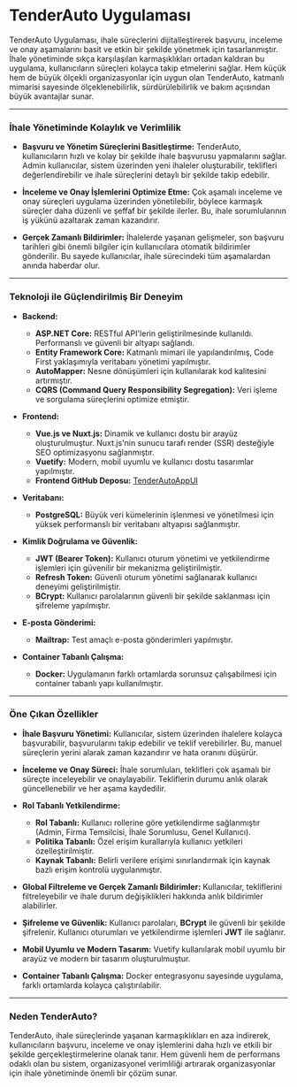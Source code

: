 # TenderAuto Uygulaması

TenderAuto Uygulaması, ihale süreçlerini dijitalleştirerek başvuru, inceleme ve onay aşamalarını basit ve etkin bir şekilde yönetmek için tasarlanmıştır. İhale yönetiminde sıkça karşılaşılan karmaşıklıkları ortadan kaldıran bu uygulama, kullanıcıların süreçleri kolayca takip etmelerini sağlar. Hem küçük hem de büyük ölçekli organizasyonlar için uygun olan TenderAuto, katmanlı mimarisi sayesinde ölçeklenebilirlik, sürdürülebilirlik ve bakım açısından büyük avantajlar sunar.

---

### İhale Yönetiminde Kolaylık ve Verimlilik

- **Başvuru ve Yönetim Süreçlerini Basitleştirme:** TenderAuto, kullanıcıların hızlı ve kolay bir şekilde ihale başvurusu yapmalarını sağlar. Admin kullanıcılar, sistem üzerinden yeni ihaleler oluşturabilir, teklifleri değerlendirebilir ve ihale süreçlerini detaylı bir şekilde takip edebilir.
  
- **İnceleme ve Onay İşlemlerini Optimize Etme:** Çok aşamalı inceleme ve onay süreçleri uygulama üzerinden yönetilebilir, böylece karmaşık süreçler daha düzenli ve şeffaf bir şekilde ilerler. Bu, ihale sorumlularının iş yükünü azaltarak zaman kazandırır.

- **Gerçek Zamanlı Bildirimler:** İhalelerde yaşanan gelişmeler, son başvuru tarihleri gibi önemli bilgiler için kullanıcılara otomatik bildirimler gönderilir. Bu sayede kullanıcılar, ihale sürecindeki tüm aşamalardan anında haberdar olur.

---

### Teknoloji ile Güçlendirilmiş Bir Deneyim

- **Backend:** 
  - **ASP.NET Core:** RESTful API'lerin geliştirilmesinde kullanıldı. Performanslı ve güvenli bir altyapı sağlandı.
  - **Entity Framework Core:** Katmanlı mimari ile yapılandırılmış, Code First yaklaşımıyla veritabanı yönetimi yapılmıştır.
  - **AutoMapper:** Nesne dönüşümleri için kullanılarak kod kalitesini artırmıştır.
  - **CQRS (Command Query Responsibility Segregation):** Veri işleme ve sorgulama süreçlerini optimize etmiştir.

- **Frontend:** 
  - **Vue.js ve Nuxt.js:** Dinamik ve kullanıcı dostu bir arayüz oluşturulmuştur. Nuxt.js'nin sunucu tarafı render (SSR) desteğiyle SEO optimizasyonu sağlanmıştır.
  - **Vuetify:** Modern, mobil uyumlu ve kullanıcı dostu tasarımlar yapılmıştır.
  - **Frontend GitHub Deposu:** [TenderAutoAppUI](https://github.com/yunuspektass/TenderAutoAppUI)

- **Veritabanı:** 
  - **PostgreSQL:** Büyük veri kümelerinin işlenmesi ve yönetilmesi için yüksek performanslı bir veritabanı altyapısı sağlanmıştır.

- **Kimlik Doğrulama ve Güvenlik:** 
  - **JWT (Bearer Token):** Kullanıcı oturum yönetimi ve yetkilendirme işlemleri için güvenilir bir mekanizma geliştirilmiştir.
  - **Refresh Token:** Güvenli oturum yönetimi sağlanarak kullanıcı deneyimi geliştirilmiştir.
  - **BCrypt:** Kullanıcı parolalarının güvenli bir şekilde saklanması için şifreleme yapılmıştır.

- **E-posta Gönderimi:** 
  - **Mailtrap:** Test amaçlı e-posta gönderimleri yapılmıştır.

- **Container Tabanlı Çalışma:**
  - **Docker:** Uygulamanın farklı ortamlarda sorunsuz çalışabilmesi için container tabanlı yapı kullanılmıştır.

---

### Öne Çıkan Özellikler

- **İhale Başvuru Yönetimi:** Kullanıcılar, sistem üzerinden ihalelere kolayca başvurabilir, başvurularını takip edebilir ve teklif verebilirler. Bu, manuel süreçlerin yerini alarak zaman kazandırır ve hata oranını düşürür.
  
- **İnceleme ve Onay Süreci:** İhale sorumluları, teklifleri çok aşamalı bir süreçte inceleyebilir ve onaylayabilir. Tekliflerin durumu anlık olarak güncellenebilir ve her aşama kaydedilir.

- **Rol Tabanlı Yetkilendirme:** 
  - **Rol Tabanlı:** Kullanıcı rollerine göre yetkilendirme sağlanmıştır (Admin, Firma Temsilcisi, İhale Sorumlusu, Genel Kullanıcı).
  - **Politika Tabanlı:** Özel erişim kurallarıyla kullanıcı yetkileri özelleştirilmiştir.
  - **Kaynak Tabanlı:** Belirli verilere erişimi sınırlandırmak için kaynak bazlı erişim kontrolü uygulanmıştır.

- **Global Filtreleme ve Gerçek Zamanlı Bildirimler:** Kullanıcılar, tekliflerini filtreleyebilir ve ihale durum değişiklikleri hakkında anlık bildirimler alabilirler.

- **Şifreleme ve Güvenlik:** Kullanıcı parolaları, **BCrypt** ile güvenli bir şekilde şifrelenir. Kullanıcı oturumları ve yetkilendirme işlemleri **JWT** ile sağlanır.

- **Mobil Uyumlu ve Modern Tasarım:** Vuetify kullanılarak mobil uyumlu bir arayüz ve modern bir tasarım oluşturulmuştur.

- **Container Tabanlı Çalışma:** Docker entegrasyonu sayesinde uygulama, farklı ortamlarda kolayca çalıştırılabilir.

---

### Neden TenderAuto?

TenderAuto, ihale süreçlerinde yaşanan karmaşıklıkları en aza indirerek, kullanıcıların başvuru, inceleme ve onay işlemlerini daha hızlı ve etkili bir şekilde gerçekleştirmelerine olanak tanır. Hem güvenli hem de performans odaklı olan bu sistem, organizasyonel verimliliği artırarak organizasyonlar için ihale yönetiminde önemli bir çözüm sunar.
